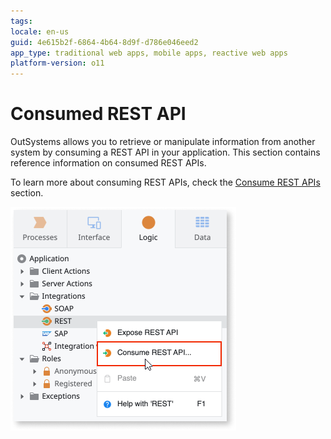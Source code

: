 ```yaml
---
tags: 
locale: en-us
guid: 4e615b2f-6864-4b64-8d9f-d786e046eed2
app_type: traditional web apps, mobile apps, reactive web apps
platform-version: o11
---
```


# Consumed REST API

OutSystems allows you to retrieve or manipulate information from another system by consuming a REST API in your application. This section contains reference information on consumed REST APIs.

To learn more about consuming REST APIs, check the [Consume REST APIs](../../../../extensibility-and-integration/rest/consume-rest-apis/intro.md) section.

![Consume REST API option](images/consumed-rest-api-ss.png)
